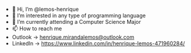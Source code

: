 - 👋 Hi, I’m @lemos-henrique
- 👀 I’m interested in any type of programming language
- 🌱 I’m currently attending a Computer Science Major
- 📫 How to reach me
- Outlook -> henrique.mirandalemos@outlook.com
- LinkedIn -> https://www.linkedin.com/in/henrique-lemos-471960284/

<!---
lemos-henrique/lemos-henrique is a ✨ special ✨ repository because its `README.md` (this file) appears on your GitHub profile.
You can click the Preview link to take a look at your changes.
--->
